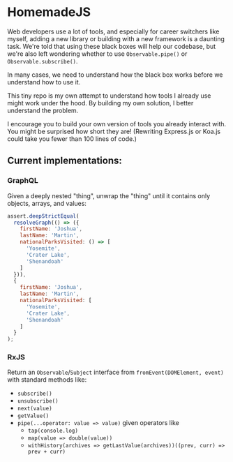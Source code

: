 # HomemadeJS

Web developers use a lot of tools, and especially for career switchers like myself, adding a new library or building with a new framework is a daunting task. We're told that using these black boxes will help our codebase, but we're also left wondering whether to use `Observable.pipe()` or `Observable.subscribe()`.

In many cases, we need to understand how the black box works before we understand how to use it.

This tiny repo is my own attempt to understand how tools I already use might work under the hood. By building my own solution, I better understand the problem.

I encourage you to build your own version of tools you already interact with. You might be surprised how short they are! (Rewriting Express.js or Koa.js could take you fewer than 100 lines of code.)

## Current implementations:
### GraphQL
Given a deeply nested "thing", unwrap the "thing" until it contains only objects, arrays, and values:
```js
assert.deepStrictEqual(
  resolveGraph(() => ({
    firstName: 'Joshua',
    lastName: 'Martin',
    nationalParksVisited: () => [
      'Yosemite',
      'Crater Lake',
      'Shenandoah'
    ]
  })),
  {
    firstName: 'Joshua',
    lastName: 'Martin',
    nationalParksVisited: [
      'Yosemite',
      'Crater Lake',
      'Shenandoah'
    ]
  }
);
```

### RxJS
Return an `Observable`/`Subject` interface from `fromEvent(DOMElement, event)` with standard methods like:
- `subscribe()`
- `unsubscribe()`
- `next(value)`
- `getValue()`
- `pipe(...operator: value => value)` given operators like
  - `tap(console.log)`
  - `map(value => double(value))`
  - `withHistory(archives => getLastValue(archives))((prev, curr) => prev + curr)`
